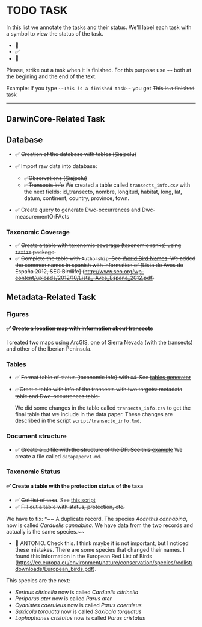 # TODO TASK 

In this list we annotate the tasks and their status. We'll label each task with a symbol to view the status of the task. 

* :red_circle: 
* :white_check_mark:
* :large_orange_diamond:

Please, strike out a task when it is finished. For this purpose use `~~` both at the begining and the end of the text. 

Example: If you type `~~This is a finished task~~` you get ~~This is a finished task~~

--- 

## DarwinCore-Related Task 
## Database   
* :white_check_mark: ~~Creation of the database with tables (@ajpelu)~~
* :white_check_mark: Import raw data into database:
  * :white_check_mark:~~Observations (@ajpelu)~~
  * :white_check_mark:~~Transects info~~ We created a table called `transects_info.csv` with the next fields: id_transecto, nombre, longitud, habitat, long, lat, datum, continent, country, province, town.
  
* :white_check_mark: Create query to generate Dwc-occurrences and Dwc-measurementOrFActs

### Taxonomic Coverage 
* :white_check_mark: ~~Create a table with taxonomic coverage (taxonomic ranks) using `taxize` package.~~ 
* :white_check_mark: ~~Complete the table with `Authorship`. See [World Bird Names](http://www.worldbirdnames.org). We added the common names in spanish with information of [Lista de Aves de España 2012, SEO Birdlife] (http://www.seo.org/wp-content/uploads/2012/10/Lista_-Aves_Espana_2012.pdf)~~


## Metadata-Related Task
### Figures 
#### :white_check_mark: ~~Create a location map with information about transects~~ 
I created two maps using ArcGIS, one of Sierra Nevada (with the transects) and other of the Iberian Peninsula. 

### Tables 

* :white_check_mark: ~~Format table of status (taxonomic info) with `md`. See [tables generator](http://www.tablesgenerator.com/markdown_tables)~~

* :white_check_mark:~~Creat a table with info of the transects with two targets: metadata table and Dwc-occurrences table.~~

  We did some changes in the table called `transects_info.csv` to get the final table that we include in the data paper. These changes are described in the script `script/transecto_info.Rmd`.

### Document structure 
* :white_check_mark: ~~Create a `md` file with the structure of the DP. See this [example](https://github.com/peterdesmet/vascan-data-paper/blob/master/paper.md)~~ 
We create a file called `datapaperv1.md`.

### Taxonomic Status
#### :white_check_mark: Create a table with the protection status of the taxa
* :white_check_mark: ~~Get list of taxa~~. See [this script](https://github.com/ajpelu/dp_dispersantes/blob/master/script/get_taxalist.md)
* :white_check_mark: ~~Fill out a table with status, protection, etc.~~ 

We have to fix:
*~~ A duplicate record. The species *Acanthis cannabina*, now is called *Carduelis cannabina*. We have data from the two records and actually is the same species.~~


* :red_circle: ANTONIO. Check this. I think maybe it is not important, but I noticed these mistakes. There are some species that changed their names. I found this information in the European Red List of Birds (https://ec.europa.eu/environment/nature/conservation/species/redlist/downloads/European_birds.pdf). 

This species are the next: 
* *Serinus citrinella* now is called *Carduelis citrinella* 
* *Periparus ater* now is called *Parus ater*
* *Cyanistes caeruleus* now is called *Parus caeruleus*
* *Saxicola torquata* now is called *Saxicola torquatus*
* *Lophophanes cristatus* now is called *Parus cristatus*